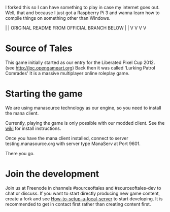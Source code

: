 I forked this so I can have something to play in case my internet goes out. Well, that and because I just got a Raspberry Pi 3 and wanna learn how to compile things on something other than Windows.

|  | ORIGINAL README FROM OFFICIAL BRANCH BELOW | |
V  V                                            V V

Source of Tales
=======
This game initially started as our entry for the Liberated Pixel Cup 2012.
(see http://lpc.opengameart.org)
Back then it was called 'Lurking Patrol Comrades'
It is a massive multiplayer online roleplay game.

Starting the game
======
We are using manasource technology as our engine, so you need to install
the mana client.

Currently, playing the game is only possible with our modded client. See the [wiki](https://github.com/tales/sourceoftales/wiki/Installation-of-client) for install instructions.

Once you have the mana client installed,
connect to server testing.manasource.org with server type ManaServ at Port
9601.

There you go.

Join the development
======
Join us at Freenode in channels #sourceoftales and #sourceoftales-dev
to chat or discuss.
If you want to start directly producing new game content, create a fork
and see [How-to-setup-a-local-server](https://github.com/tales/sourceoftales/wiki/How-to-setup-a-local-server) to start developing.
It is recommended to get in contact first rather than creating content first.



